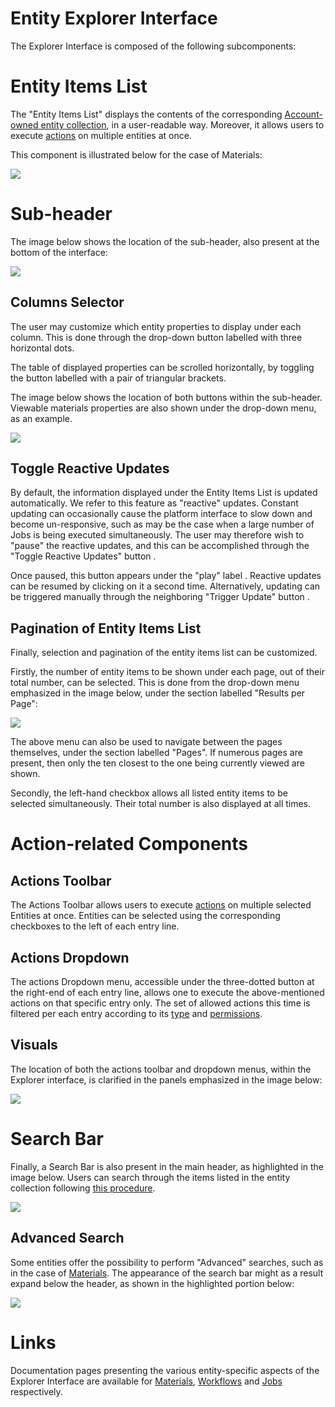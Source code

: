 # Entity Explorer Interface

The Explorer Interface is composed of the following subcomponents: 

# Entity Items List

The  "Entity Items List" displays the contents of the corresponding [Account-owned entity collection](/accounts/collections.md), in a user-readable way. Moreover, it allows users to execute [actions](/entities-general/actions/overview.md) on multiple entities at once. 

This component is illustrated below for the case of Materials:

<img src="/images/materials-list.png" >


# Sub-header

The image below shows the location of the sub-header, also present at the bottom of the interface:

<img src="/images/sub-header.png"/>


## Columns Selector 

The user may customize which entity properties to display under each column. This is done through the  drop-down button labelled with three horizontal dots.

The table of displayed properties can be scrolled horizontally, by toggling the button labelled with a pair of triangular brackets.  

The image below shows the location of both buttons within the sub-header. Viewable materials properties are also shown under the drop-down menu, as an example.

<img src="/images/properties-dropdown.png"/>

## Toggle Reactive Updates

By default, the information displayed under the Entity Items List is updated automatically. We refer to this feature as "reactive" updates. Constant updating can occasionally cause the platform interface to slow down and become un-responsive, such as may be the case when a large number of Jobs is being executed simultaneously. The user may therefore wish to "pause" the reactive updates, and this can be accomplished through the "Toggle Reactive Updates" button <i class="zmdi zmdi-pause-circle-outline zmdi-hc-border"></i>.

Once paused, this button appears under the "play" label <i class="zmdi zmdi-play-circle zmdi-hc-border"></i>. Reactive updates can be resumed by clicking on it a second time. Alternatively, updating can be triggered manually through the neighboring "Trigger Update" button <i class="zmdi zmdi-rotate-left zmdi-hc-border"></i>.

## Pagination of Entity Items List

Finally, selection and pagination of the entity items list can be customized.

Firstly, the number of entity items to be shown under each page, out of their total number, can be selected. This is done from the drop-down menu emphasized in the image below, under the section labelled "Results per Page":

<img src="/images/number-items.png"/>

The above menu can also be used to navigate between the pages themselves, under the section labelled "Pages". If numerous pages are present, then only the ten closest to the one being currently viewed are shown.

Secondly, the left-hand checkbox allows all listed entity items to be selected simultaneously. Their total number is also displayed at all times.

# Action-related Components

## Actions Toolbar

The Actions Toolbar allows users to execute [actions](../actions/overview.md) on multiple selected Entities at once. Entities can be selected using the corresponding checkboxes to the left of each entry line. 

## Actions Dropdown

The actions Dropdown menu, accessible under the three-dotted button at the right-end of each entry line, allows one to execute the above-mentioned actions on that specific entry only. The set of allowed actions this time is filtered per each entry according to its [type](/entities-general/overview.md) and [permissions](/entities-general/permissions.md).

## Visuals

The location of both the actions toolbar and dropdown menus, within the Explorer interface, is clarified in the panels emphasized in the image below:

<img src="/images/workflow-actions-menus.png"/>

# Search Bar

Finally, a Search Bar  <i class="zmdi zmdi-search zmdi-hc-border"></i> is also present in the main header, as highlighted in the image below. Users can search through the items listed in the entity collection following [this procedure](../actions/search.md).

<img src="/images/search-bar-explorer.png"/>

## Advanced Search

Some entities offer the possibility to perform "Advanced" searches, such as in the case of [Materials](/entities-general/actions/advanced-search.md). The appearance of the search bar might as a result expand below the header, as shown in the highlighted portion below:

<img src="/images/search-advanced-explorer.png"/>

# Links

Documentation pages presenting the various entity-specific aspects of the Explorer Interface are available for [Materials](/materials/ui/explorer.md), [Workflows](/workflows/ui/explorer.md) and [Jobs](/jobs/ui/explorer.md) respectively.



